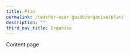 ```yaml
---
title: Plan
permalink: /teacher-user-guide/organise/plan/
description: ""
third_nav_title: Organise
---
```

Content page